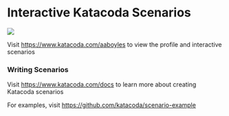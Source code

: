 # Interactive Katacoda Scenarios

[![](http://shields.katacoda.com/katacoda/aaboyles/count.svg)](https://www.katacoda.com/aaboyles "Get your profile on Katacoda.com")

Visit https://www.katacoda.com/aaboyles to view the profile and interactive scenarios

### Writing Scenarios
Visit https://www.katacoda.com/docs to learn more about creating Katacoda scenarios

For examples, visit https://github.com/katacoda/scenario-example

